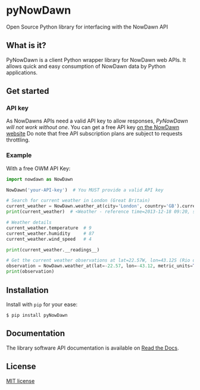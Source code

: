 # pyNowDawn

Open Source Python library for interfacing with the NowDawn API

## What is it?

PyNowDawn is a client Python wrapper library for NowDawn web APIs. It allows quick and easy consumption of NowDawn data by Python applications.

## Get started

### API key

As NowDawns APIs need a valid API key to allow responses, *PyNowDawn will not work without one*.
You can get a free API key [on the NowDawn website](https://nowdawn.com/sign_up)
Do note that free API subscription plans are subject to requests throttling.

### Example

With a free OWM API Key:

```python
import nowdawn as NowDawn

NowDawn('your-API-key')  # You MUST provide a valid API key

# Search for current weather in London (Great Britain)
current_weather = NowDawn.weather_at(city='London', country='GB').current()
print(current_weather)  # <Weather - reference time=2013-12-18 09:20, status=Clouds>

# Weather details
current_weather.temperature  # 9
current_weather.humidity     # 87
current_weather.wind_speed   # 4

print(current_weather.__readings__)

# Get the current weather observations at lat=22.57W, lon=43.12S (Rio de Janeiro, BR)
observation = NowDawn.weather_at(lat=-22.57, lon=-43.12, metric_units=True)
print(observation)
```

##  Installation

Install with `pip` for your ease:

```shell
$ pip install pyNowDawn
```

## Documentation

The library software API documentation is available on [Read the Docs](https://pynowdawn.readthedocs.io/en/latest/).


## License
[MIT license](https://github.com/Now-dawn/pyNowDawn/blob/master/LICENSE)